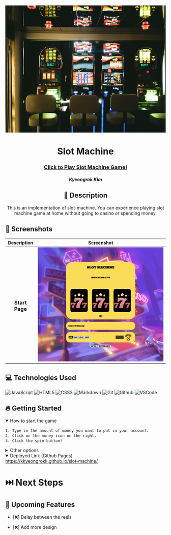 # <SLOT MACHINE>

<div id="header" align="center">

  <img src="img/header.jpg" width="800" height="400">

</div>

<div id="description" align="center">

# Slot Machine

### [Click to Play Slot Machine Game!](https://kkyeongrokk.github.io/slot-machine/)

##### Kyeongrok Kim

## :pencil: Description

This is an implementation of slot-machine. You can experience playing slot machine game at home without going to casino or spending money.

</div>

## :camera_flash: Screenshots

|     Description     | Screenshot |
| :-----------------: | ---------- |
| <h3>Start Page</h3> | <img src="img/slot-machine-screenshot.png" width="700"/> |

## :computer: Technologies Used

![JavaScript](https://img.shields.io/badge/-JavaScript-05122A?style=flat&logo=javascript)
![HTML5](https://img.shields.io/badge/-HTML5-05122A?style=flat&logo=html5)
![CSS3](https://img.shields.io/badge/-CSS-05122A?style=flat&logo=css3)
![Markdown](https://img.shields.io/badge/-Markdown-05122A?style=flat&logo=markdown)
![Git](https://img.shields.io/badge/-Git-05122A?style=flat&logo=git)
![Github](https://img.shields.io/badge/-GitHub-05122A?style=flat&logo=github)
![VSCode](https://img.shields.io/badge/-VS_Code-05122A?style=flat&logo=visualstudio)

## :fire: Getting Started

<details open>
  <summary>How to start the game</summary>

    1. Type in the amount of money you want to put in your account.
    2. Click on the money icon on the right.
    3. Click the spin button!
</details>

<details>
  <summary>Other options</summary>

    1. You can choose your bet money per spin by clicking one of the buttons($15, $25, $50, $100).
    2. You can always withdraw your money by clicking withdraw button.
    3. You can mute the sound by clicking speaker icon in teh middle.
    4. You can see the amount of money you won and your money balance on the middle screen.
</details>

<details open>
  <summary> Deployed Link (Github Pages) </summary>
  <a href="https://kkyeongrokk.github.io/slot-machine/"
    > https://kkyeongrokk.github.io/slot-machine/ </a
  >
</details>

# :next_track_button: Next Steps

## :satellite: Upcoming Features

- [:x:] Delay between the reels

- [:x:] Add more design 

